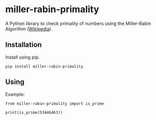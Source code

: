 # miller-rabin-primality

A Python library to check primality of numbers using the Miller-Rabin Algorithm ([Wikipedia](https://en.wikipedia.org/wiki/Miller%E2%80%93Rabin_primality_test)).

## Installation

Install using pip.

`pip install miller-rabin-primality`

## Using

Example:
```python3
from miller-rabin-primality import is_prime

print(is_prime(53446463))
```
